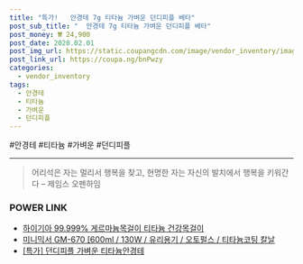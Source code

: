 ```yaml
--- 
title: "특가!   안경테 7g 티타늄 가벼운 던디피플 베타" 
post_sub_title: "  안경테 7g 티타늄 가벼운 던디피플 베타" 
post_money: ₩ 24,900 
post_date: 2020.02.01 
post_img_url: https://static.coupangcdn.com/image/vendor_inventory/images/2017/10/17/12/4/0e53fdde-8193-4833-ac0f-aadd71d3b280.jpg 
post_link_url: https://coupa.ng/bnPwzy 
categories: 
  - vendor_inventory 
tags: 
  - 안경테 
  - 티타늄 
  - 가벼운 
  - 던디피플 
--- 
```

  #안경테 #티타늄 #가벼운 #던디피플 
<hr> 

> 어리석은 자는 멀리서 행복을 찾고, 현명한 자는 자신의 발치에서 행복을 키워간다  – 제임스 오펜하임 


### POWER LINK

* <a href="https://blog.naver.com/fasyy4321/221790572413" target="_blank">하이기아 99.999% 게르마늄목걸이 티타늄 건강목걸이</a>
* <a href="https://blog.naver.com/santokki14/221782105281" target="_blank">미니믹서 GM-670 [600ml / 130W / 유리용기 / 오토펄스 / 티타늄코팅 칼날</a>
* <a href="https://blog.naver.com/an0733/221792637174" target="_blank">[특가] 던디피플 가벼운 티타늄안경테</a>
